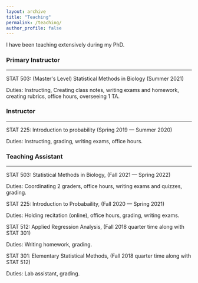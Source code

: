 ```yaml
---
layout: archive
title: "Teaching"
permalink: /teaching/
author_profile: false
---
```


I have been teaching extensively during my PhD.

### Primary Instructor
---

STAT 503: (Master's Level) Statistical Methods in Biology (Summer 2021)

Duties: Instructing, Creating class notes, writing exams and homework, creating rubrics, office hours, overseeing 1 TA.

### Instructor
---

STAT 225: Introduction to probability (Spring 2019 — Summer 2020)

Duties: Instructing, grading, writing exams, office hours.

### Teaching Assistant
---

STAT 503: Statistical Methods in Biology, (Fall 2021 — Spring 2022)

Duties: Coordinating 2 graders, office hours, writing exams and quizzes, grading.

STAT 225: Introduction to Probabaility, (Fall 2020 — Spring 2021)

Duties: Holding recitation (online), office hours, grading, writing exams.

STAT 512: Applied Regression Analysis, (Fall 2018 quarter time along with STAT 301)

Duties: Writing homework, grading.

STAT 301: Elementary Statistical Methods, (Fall 2018 quarter time along with STAT 512)

Duties: Lab assistant, grading.

